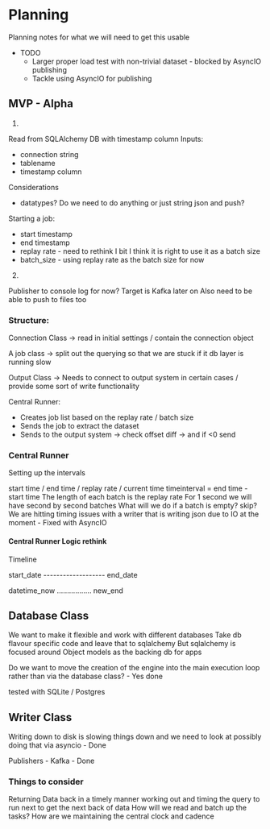 # Planning

Planning notes for what we will need to get this usable

- TODO
    - Larger proper load test with non-trivial dataset - blocked by AsyncIO publishing
    - Tackle using AsyncIO for publishing

## MVP - Alpha

1)
Read from SQLAlchemy DB with timestamp column
Inputs:
- connection string
- tablename
- timestamp column

Considerations
- datatypes? Do we need to do anything or just string json and push?

Starting a job:
- start timestamp
- end timestamp
- replay rate - need to rethink I bit I think it is right to use it as a batch size
- batch_size - using replay rate as the batch size for now

2)
Publisher to console log for now?
Target is Kafka later on
Also need to be able to push to files too


### Structure:

Connection Class -> read in initial settings / contain the connection object  

A job class -> split out the querying so that we are stuck if it db layer is running slow

Output Class -> Needs to connect to output system in certain cases / provide some sort of write functionality

Central Runner:
- Creates job list based on the replay rate / batch size
- Sends the job to extract the dataset
- Sends to the output system -> check offset diff -> and if <0 send 

### Central Runner

Setting up the intervals

start time / end time / replay rate / current time
timeinterval = end time - start time
The length of each batch is the replay rate
For 1 second we will have second by second batches
What will we do if a batch is empty? skip?
We are hitting timing issues with a writer that is writing json due to IO at the moment - Fixed with AsyncIO 

#### Central Runner Logic rethink

Timeline

start_date ------------------- end_date

datetime_now ................. new_end

## Database Class

We want to make it flexible and work with different databases
Take db flavour specific code and leave that to sqlalchemy
But sqlalchemy is focused around Object models as the backing db for apps

Do we want to move the creation of the engine into the main execution loop rather than via the database class? - Yes done

tested with SQLite / Postgres

## Writer Class

Writing down to disk is slowing things down and we need to look at possibly doing that via asyncio - Done

Publishers - Kafka - Done

### Things to consider

Returning Data back in a timely manner
working out and timing the query to run next to get the next back of data
How will we read and batch up the tasks?
How are we maintaining the central clock and cadence

